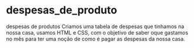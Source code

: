 # despesas_de_produto
despesas de produtos
Criamos uma tabela de despesas que tinhamos na nossa casa, usamos HTML e CSS, com o objetivo de saber oque gastamos no mês para ter uma noção de como é pagar as despesas da nossa casa. 
